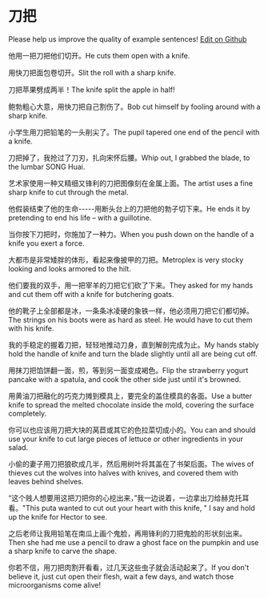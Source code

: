 # 刀把

Please help us improve the quality of example sentences! [Edit on Github](https://github.com/jiyushe/jiyu-example-sentence-source/blob/main/chinese/daoba.md)

<p><span class="chinese">他用一把刀把他们切开。</span><span class="english">He cuts them open with a knife.</span></p>

<p><span class="chinese">用快刀把面包卷切开。</span><span class="english">Slit the roll with a sharp knife.</span></p>

<p><span class="chinese">刀把苹果劈成两半！</span><span class="english">The knife split the apple in half!</span></p>

<p><span class="chinese">鲍勃粗心大意，用快刀把自己割伤了。</span><span class="english">Bob cut himself by fooling around with a sharp knife.</span></p>

<p><span class="chinese">小学生用刀把铅笔的一头削尖了。</span><span class="english">The pupil tapered one end of the pencil with a knife.</span></p>

<p><span class="chinese">刀把掉了，我抢过了刀刃，扎向宋怀后腰。</span><span class="english">Whip out, I grabbed the blade, to the lumbar SONG Huai.</span></p>

<p><span class="chinese">艺术家使用一种又精细又锋利的刀把图像刻在金属上面。</span><span class="english">The artist uses a fine sharp knife to cut through the metal.</span></p>

<p><span class="chinese">他假装结束了他的生命-----用断头台上的刀把他的勃子切下来。</span><span class="english">He ends it by pretending to end his life – with a guillotine.</span></p>

<p><span class="chinese">当你按下刀把时，你施加了一种力。</span><span class="english">When you push down on the handle of a knife you exert a force.</span></p>

<p><span class="chinese">大都市是非常矮胖的体形，看起来像披甲的刀把。</span><span class="english">Metroplex is very stocky looking and looks armored to the hilt.</span></p>

<p><span class="chinese">他们要我的双手，用一把宰羊的刀把它们砍了下来。</span><span class="english">They asked for my hands and cut them off with a knife for butchering goats.</span></p>

<p><span class="chinese">他的靴子上全部都是冰，一条条冰凌硬的象铁一样，他必须用刀把它们都切掉。</span><span class="english">The strings on his boots were as hard as steel. He would have to cut them with his knife.</span></p>

<p><span class="chinese">我的手稳定的握着刀把，轻轻地推动刀身，直到解剖完成为止。</span><span class="english">My hands stably hold the handle of knife and turn the blade slightly until all are being cut off.</span></p>

<p><span class="chinese">用抹刀把馅饼翻一面，煎，等到另一面变成褐色。</span><span class="english">Flip the strawberry yogurt pancake with a spatula, and cook the other side just until it's browned.</span></p>

<p><span class="chinese">用黄油刀把融化的巧克力摊到模具上，要完全的盖住模具的各面。</span><span class="english">Use a butter knife to spread the melted chocolate inside the mold, covering the surface completely.</span></p>

<p><span class="chinese">你可以也应该用刀把大块的莴苣或其它的色拉菜切成小的。</span><span class="english">You can and should use your knife to cut large pieces of lettuce or other ingredients in your salad.</span></p>

<p><span class="chinese">小偷的妻子用刀把狼砍成几半，然后用树叶将其盖在了书架后面。</span><span class="english">The wives of thieves cut the wolves into halves with knives, and covered them with leaves behind shelves.</span></p>

<p><span class="chinese">“这个贱人想要用这把刀把你的心挖出来，”我一边说着，一边拿出刀给赫克托耳看。</span><span class="english">"This puta wanted to cut out your heart with this knife, " I say and hold up the knife for Hector to see.</span></p>

<p><span class="chinese">之后老师让我用铅笔在南瓜上画个鬼脸，再用锋利的刀把鬼脸的形状刻出来。</span><span class="english">Then she had me use a pencil to draw a ghost face on the pumpkin and use a sharp knife to carve the shape.</span></p>

<p><span class="chinese">你若不信，用刀把肉割开看看，过几天这些虫子就会活动起来了。</span><span class="english">If you don't believe it, just cut open their flesh, wait a few days, and watch those microorganisms come alive!</span></p>


